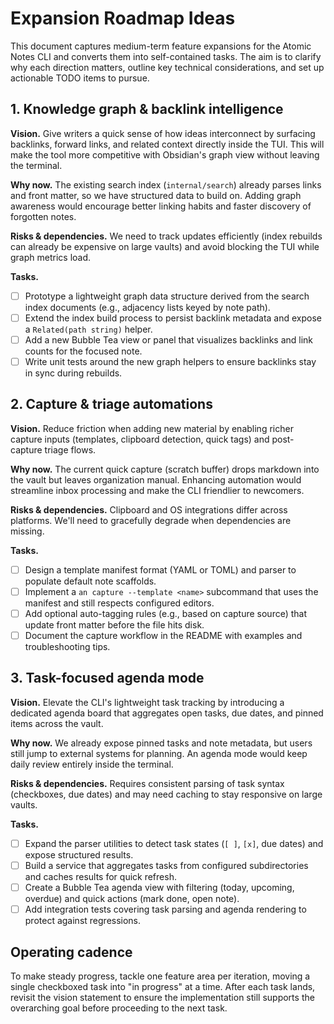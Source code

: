 # Expansion Roadmap Ideas

This document captures medium-term feature expansions for the Atomic Notes CLI and converts them into self-contained tasks. The aim is to clarify why each direction matters, outline key technical considerations, and set up actionable TODO items to pursue.

## 1. Knowledge graph & backlink intelligence

**Vision.** Give writers a quick sense of how ideas interconnect by surfacing backlinks, forward links, and related context directly inside the TUI. This will make the tool more competitive with Obsidian's graph view without leaving the terminal.

**Why now.** The existing search index (`internal/search`) already parses links and front matter, so we have structured data to build on. Adding graph awareness would encourage better linking habits and faster discovery of forgotten notes.

**Risks & dependencies.** We need to track updates efficiently (index rebuilds can already be expensive on large vaults) and avoid blocking the TUI while graph metrics load.

**Tasks.**
- [ ] Prototype a lightweight graph data structure derived from the search index documents (e.g., adjacency lists keyed by note path).
- [ ] Extend the index build process to persist backlink metadata and expose a `Related(path string)` helper.
- [ ] Add a new Bubble Tea view or panel that visualizes backlinks and link counts for the focused note.
- [ ] Write unit tests around the new graph helpers to ensure backlinks stay in sync during rebuilds.

## 2. Capture & triage automations

**Vision.** Reduce friction when adding new material by enabling richer capture inputs (templates, clipboard detection, quick tags) and post-capture triage flows.

**Why now.** The current quick capture (scratch buffer) drops markdown into the vault but leaves organization manual. Enhancing automation would streamline inbox processing and make the CLI friendlier to newcomers.

**Risks & dependencies.** Clipboard and OS integrations differ across platforms. We'll need to gracefully degrade when dependencies are missing.

**Tasks.**
- [ ] Design a template manifest format (YAML or TOML) and parser to populate default note scaffolds.
- [ ] Implement a `an capture --template <name>` subcommand that uses the manifest and still respects configured editors.
- [ ] Add optional auto-tagging rules (e.g., based on capture source) that update front matter before the file hits disk.
- [ ] Document the capture workflow in the README with examples and troubleshooting tips.

## 3. Task-focused agenda mode

**Vision.** Elevate the CLI's lightweight task tracking by introducing a dedicated agenda board that aggregates open tasks, due dates, and pinned items across the vault.

**Why now.** We already expose pinned tasks and note metadata, but users still jump to external systems for planning. An agenda mode would keep daily review entirely inside the terminal.

**Risks & dependencies.** Requires consistent parsing of task syntax (checkboxes, due dates) and may need caching to stay responsive on large vaults.

**Tasks.**
- [ ] Expand the parser utilities to detect task states (`[ ]`, `[x]`, due dates) and expose structured results.
- [ ] Build a service that aggregates tasks from configured subdirectories and caches results for quick refresh.
- [ ] Create a Bubble Tea agenda view with filtering (today, upcoming, overdue) and quick actions (mark done, open note).
- [ ] Add integration tests covering task parsing and agenda rendering to protect against regressions.

## Operating cadence

To make steady progress, tackle one feature area per iteration, moving a single checkboxed task into "in progress" at a time. After each task lands, revisit the vision statement to ensure the implementation still supports the overarching goal before proceeding to the next task.
